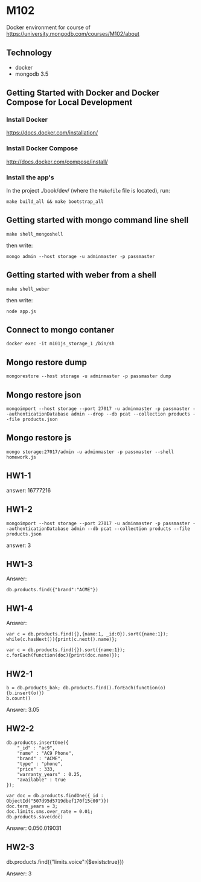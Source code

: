 M102
========================

Docker environment for course of https://university.mongodb.com/courses/M102/about

Technology
----------------
- docker
- mongodb 3.5


Getting Started with Docker and Docker Compose for Local Development
--------------------------------------------------------------------

### Install Docker

https://docs.docker.com/installation/

### Install Docker Compose

http://docs.docker.com/compose/install/

### Install the app's

In the project ./book/dev/ (where the `Makefile` file is located), run:

```
make build_all && make bootstrap_all
```


Getting started with mongo command line shell
--------------------------------------------------------------------

```
make shell_mongoshell
```

then write:

```
mongo admin --host storage -u adminmaster -p passmaster
```


Getting started with weber from a shell
--------------------------------------------------------------------

```
make shell_weber
```

then write:

```
node app.js
```


Connect to mongo contaner
--------------------------------------------------------------------

```
docker exec -it m101js_storage_1 /bin/sh
```


Mongo restore dump
--------------------------------------------------------------------

```
mongorestore --host storage -u adminmaster -p passmaster dump
```


Mongo restore json
--------------------------------------------------------------------

```
mongoimport --host storage --port 27017 -u adminmaster -p passmaster --authenticationDatabase admin --drop --db pcat --collection products --file products.json
```

Mongo restore js
--------------------------------------------------------------------

```
mongo storage:27017/admin -u adminmaster -p passmaster --shell homework.js
```


HW1-1
--------------------------------------------------------------------

answer: 16777216

HW1-2
--------------------------------------------------------------------

```
mongoimport --host storage --port 27017 -u adminmaster -p passmaster --authenticationDatabase admin --db pcat --collection products --file products.json
```

answer: 3

HW1-3
--------------------------------------------------------------------

Answer: 

```
db.products.find({"brand":"ACME"})
```


HW1-4
--------------------------------------------------------------------

Answer:  

```
var c = db.products.find({},{name:1, _id:0}).sort({name:1});
while(c.hasNext()){print(c.next().name)};
```

```
var c = db.products.find({}).sort({name:1});
c.forEach(function(doc){print(doc.name)});
```


HW2-1
--------------------------------------------------------------------

```
b = db.products_bak; db.products.find().forEach(function(o){b.insert(o)})
b.count()

```

Answer: 3.05


HW2-2
--------------------------------------------------------------------

```
db.products.insertOne({
    "_id" : "ac9",
    "name" : "AC9 Phone",
    "brand" : "ACME",
    "type" : "phone",
    "price" : 333,
    "warranty_years" : 0.25,
    "available" : true
});
```

```
var doc = db.products.findOne({_id : ObjectId("507d95d5719dbef170f15c00")})
doc.term_years = 3;
doc.limits.sms.over_rate = 0.01;
db.products.save(doc)
```

Answer:   0.050.019031

HW2-3
--------------------------------------------------------------------

db.products.find({"limits.voice":{$exists:true}})

Answer:   3